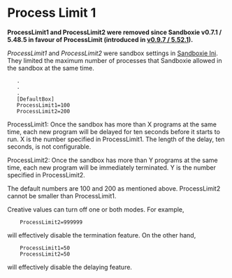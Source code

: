 # Process Limit 1

**ProcessLimit1 and ProcessLimit2 were removed since Sandboxie v0.7.1 / 5.48.5 in favour of ProcessLimit (introduced in [v0.9.7 / 5.52.1](https://github.com/sandboxie-plus/Sandboxie/releases/tag/0.9.7)).**

_ProcessLimit1_ and _ProcessLimit2_ were sandbox settings in [Sandboxie Ini](SandboxieIni.md). They limited the maximum number of processes that Sandboxie allowed in the sandbox at the same time.
```
   .
   .
   .
   [DefaultBox]
   ProcessLimit1=100
   ProcessLimit2=200
```

ProcessLimit1: Once the sandbox has more than X programs at the same time, each new program will be delayed for ten seconds before it starts to run. X is the number specified in ProcessLimit1\. The length of the delay, ten seconds, is not configurable.

ProcessLimit2: Once the sandbox has more than Y programs at the same time, each new program will be immediately terminated. Y is the number specified in ProcessLimit2\.

The default numbers are 100 and 200 as mentioned above. ProcessLimit2 cannot be smaller than ProcessLimit1\.

Creative values can turn off one or both modes. For example,
```
	ProcessLimit2=999999
```

will effectively disable the termination feature. On the other hand,
```
	ProcessLimit1=50
	ProcessLimit2=50
```

will effectively disable the delaying feature.
